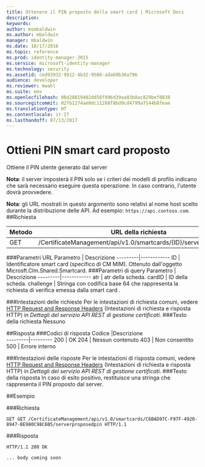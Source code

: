 ```yaml
---
title: Ottenere il PIN proposto della smart card | Microsoft Docs
description: 
keywords: 
author: msmbaldwin
ms.author: mbaldwin
manager: mbaldwin
ms.date: 10/17/2016
ms.topic: reference
ms.prod: identity-manager-2015
ms.service: microsoft-identity-manager
ms.technology: security
ms.assetid: ced93932-9912-4b32-9586-ada69b38a796
audience: developer
ms.reviewer: mwahl
ms.suite: ems
ms.openlocfilehash: 08d28819402dd56f996d39aa03b8ac829bef0838
ms.sourcegitcommit: 02fb1274ae0dc11288f8bd9cd4799af144b8feae
ms.translationtype: HT
ms.contentlocale: it-IT
ms.lasthandoff: 07/13/2017
---
```

# <a name="get-smartcard-proposed-pin"></a>Ottieni PIN smart card proposto
Ottiene il PIN utente generato dal server

**Nota**: il server imposterà il PIN solo se i criteri dei modelli di profilo indicano che sarà necessario eseguire questa operazione. In caso contrario, l'utente dovrà provvedere.

**Nota**: gli URL mostrati in questo argomento sono relativi al nome host scelto durante la distribuzione delle API. Ad esempio: `https://api.contoso.com`.
##<a name="request"></a>Richiesta


Metodo  |URL della richiesta  
---------|---------
GET     |/CertificateManagement/api/v1.0/smartcards/{ID}/serverproposedpin

###<a name="url-parameters"></a>Parametri URL
Parametro | Descrizione
---------|------------
ID | Identificatore smart card (specifico di CM MIM). Ottenuto dall'oggetto Microsft.Clm.Shared.Smartcard.
###<a name="query-parameters"></a>Parametri di query
Parametro | Descrizione
---------|------------
atr | atr della scheda.
cardID | ID della scheda.
challenge | Stringa con codifica base 64 che rappresenta la richiesta di verifica emessa dalla smart card .

###<a name="request-headers"></a>Intestazioni delle richieste
Per le intestazioni di richiesta comuni, vedere [HTTP Request and Response Headers](certificate-management-rest-api-service-details.md#http-request-and-response-headers) (Intestazioni di richiesta e risposta HTTP) in *Dettagli del servizio API REST di gestione certificati*.
###<a name="request-body"></a>Testo della richiesta
Nessuno

##<a name="response"></a>Risposta
###<a name="response-codes"></a>Codici di risposta
Codice  |Descrizione  
---------|---------
200     | OK
204 | Nessun contenuto
403 | Non consentito
500 | Errore interno

###<a name="response-headers"></a>Intestazioni delle risposte
Per le intestazioni di risposta comuni, vedere [HTTP Request and Response Headers](certificate-management-rest-api-service-details.md#http-request-and-response-headers) (Intestazioni di richiesta e risposta HTTP) in *Dettagli del servizio API REST di gestione certificati*.
###<a name="response-body"></a>Testo della risposta
In caso di esito positivo, restituisce una stringa che rappresenta il PIN proposto dal server.

##<a name="example"></a>Esempio

###<a name="request"></a>Richiesta
```
GET GET /CertificateManagement/api/v1.0/smartcards/C6BAD97C-F97F-4920-8947-BE980C98C6B5/serverproposedpin HTTP/1.1
```
###<a name="response"></a>Risposta
```
HTTP/1.1 200 OK

... body coming soon
```       
